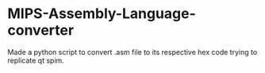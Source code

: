 # MIPS-Assembly-Language-converter
Made a python script to convert .asm file to its respective hex code trying to replicate qt spim.
